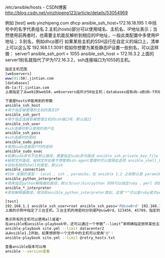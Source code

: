

/etc/ansible/hosts - CSDN博客 
http://blog.csdn.net/yinzhipeng123/article/details/53054969

例如
[test]
web.yinzhipeng.com
dhcp ansible_ssh_host=172.16.18.195
1.中括号中的名字代表组名
2.主机(hosts)部分可以使用域名、主机名、IP地址表示；当然使用前两者时，也需要主机能反解析到相应的IP地址，一般此类配置中多使用IP地址；
3.别名，例如dhcp那行
  如果某些主机的SSH运行在自定义的端口上，清单上可以这么写
192.168.1.1:3091
  假如你想要为某些静态IP设置一些别名，可以这样做：
server1 ansible_ssh_port = 1055 ansible_ssh_host = 172.16.3.2 
上面的server1别名就指代了IP为172.16.3.2，ssh连接端口为1055的主机。

```sh
指定主机范围 
[webservers]
www[01:50].jintian.com
[databases]
db-[a:f].jintian.com
上面指定了从web1到web50，webservers组共计50台主机；databases组有db-a到db-f共6台主机。

下面是hosts中能用到的参数
ansible_ssh_host   
#用于指定被管理的主机的真实IP
ansible_ssh_port     
#用于指定连接到被管理主机的ssh端口号，默认是22 
ansible_ssh_user     
#ssh连接时默认使用的用户名 
ansible_ssh_pass     
#ssh连接时的密码 
ansible_sudo_pass     
#使用sudo连接用户时的密码 
ansible_sudo_exec     
#如果sudo命令不在默认路径，需要指定sudo命令路径 ansible_ssh_private_key_file     
#秘钥文件路径，秘钥文件如果不想使用ssh-agent管理时可以使用此选项 ansible_shell_type     
#目标系统的shell的类型，默认sh 
ansible_connection     
#SSH 连接的类型： local , ssh , paramiko，在 ansible 1.2 之前默认是 paramiko ，后来智能选择，优先使用基于 ControlPersist 的 ssh （支持的前提） 
ansible_python_interpreter     
#用来指定python解释器的路径，默认为/usr/bin/python 同样可以指定ruby 、perl 的路径 
ansible_*_interpreter    
#其他解释器路径，用法和ansible_python_interpreter类似，这里"*"可以是ruby或才perl等其他语言

[test]
192.168.1.1 ansible_ssh_user=root ansible_ssh_pass='P@ssw0rd' 192.168.1.2 ansible_ssh_user=breeze ansible_ssh_pass='123456' 192.168.1.3 ansible_ssh_user=bernie ansible_ssh_port=3055 ansible_ssh_pass='456789' 
上面的示例中指定了三台主机，三台主机的用密码分别是P@ssw0rd、123456、45789，指定的ssh连接的用户名分别为root、breeze、bernie，ssh 端口分别为22、22、3055 ，这样在ansible命令执行的时候就不用再指令用户和密码等了。

表示所有的主机可以使用all或者*
在ansible和ansible-playbook中，还可以通过一个参数”--limit”来明确指定排除某些主机或组：
ansible-playbook site.yml --limit datacenter2
从Ansible1.2开始，如果想排除一个文件中的主机可以使用"@"：
ansible-playbook site.yml --limit @retry_hosts.txt

查看ansible版本可以用
ansible --version查看
```